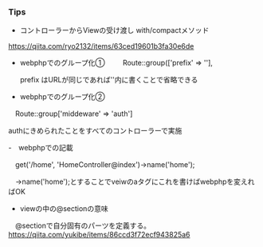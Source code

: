 ### Tips
- コントローラーからViewの受け渡し with/compactメソッド

https://qiita.com/ryo2132/items/63ced19601b3fa30e6de

- webphpでのグループ化①
　
　Route::group(['prefix' => ''],
 
  prefix はURLが同じであれば''内に書くことで省略できる
  
- webphpでのグループ化②

　Route::group['middeware' => 'auth']
 
  authにきめられたことをすべてのコントローラーで実施
  
-　webphpでの記載

　get('/home', 'HomeController@index')->name('home');
 
　->name('home');とすることでveiwのaタグにこれを書けばwebphpを変えればOK
 
 - viewの中の@sectionの意味
 
 　@sectionで自分固有のパーツを定義する。https://qiita.com/yukibe/items/86ccd3f72ecf943825a6
